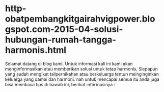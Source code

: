 # http-obatpembangkitgairahvigpower.blogspot.com-2015-04-solusi-hubungan-rumah-tangga-harmonis.html
Selamat datang di blog kami. Untuk informasi kali ini kami akan menginformasikan atau memberikan solusi untuk tetap harmonis, Siapapun yang sudah mengikat talipernikahan atau berkeluarga tentun meinginginkan keluarga yang damai dan harmoni. nah untuk mencapai semua itu anda juga bisa membaca tips di bawah ini,  berikut informasinya : 

